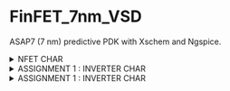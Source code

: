 # FinFET_7nm_VSD
ASAP7 (7 nm) predictive PDK with Xschem and Ngspice.

  <details>
    <summary>NFET CHAR</summary>
      SPICE CODE:
    
          ** sch_path: /home/hprcse/Finfet/nfet_char.sch
          **.subckt nfet_char
          V1 nfet_in GND 0.5
          V2 vdd GND 0.5
          *R1 vdd nfet_out 1k m=1
          Xnfet2 vdd nfet_in GND GND asap_7nm_nfet l=7e-009 nfin=14
          **** begin user architecture code      
        .control
        pre_osdi /home/vsduser/Desktop/asap_7nm_Xschem/bsimcmg.osdi
        run
        dc v1 0 0.7 0.01 v2 0 0.7 0.1      
        *set xbrushwidth=3
        *let vd = vdd - nfet_out
        *let id  = vd/1000
        let ids= -v2#branch
      
      plot ids vs nfet_in
      
      
      dc v2 0 0.7 0.01 v1 0 0.7 0.1
      
      let ids= -v2#branch
      plot ids vs vdd 
      legend v2
      .endc
      *.control 
      *
      *let v1x = 0
      *dowhile v1x <0.8
      *dc v2 0 0.7 0.1
      *alter v1  v1x
      *run
      *let v1x=v1x+0.01
      *end
      *plot (-dc6.v2#branch)
      *.endc
      
      **** end user architecture code
      **.ends
      .GLOBAL GND
      **** begin user architecture code
      
      .subckt asap_7nm_nfet S G D B l=7e-009 nfin=14
      	nnmos_finfet S G D B BSIMCMG_osdi_N l=7e-009 nfin=14
      .ends asap_7nm_nfet
      
      .model BSIMCMG_osdi_N BSIMCMG_va (
      + TYPE = 1
      ************************************************************
      *                         general                          *
      ************************************************************
      +version = 107             bulkmod = 1               igcmod  = 1               igbmod  = 0
      +gidlmod = 1               iimod   = 0               geomod  = 1               rdsmod  = 0
      +rgatemod= 0               rgeomod = 0               shmod   = 0               nqsmod  = 0
      +coremod = 0               cgeomod = 0               capmod  = 0               tnom    = 25
      +eot     = 1e-009          eotbox  = 1.4e-007        eotacc  = 1e-010          tfin    = 6.5e-009
      +toxp    = 2.1e-009        nbody   = 1e+022          phig    = 4.2466          epsrox  = 3.9
      +epsrsub = 11.9            easub   = 4.05            ni0sub  = 1.1e+016        bg0sub  = 1.17
      +nc0sub  = 2.86e+025       nsd     = 2e+026          ngate   = 0               nseg    = 5
      +l       = 2.1e-008        xl      = 1e-009          lint    = -2e-009         dlc     = 0
      +dlbin   = 0               hfin    = 3.2e-008        deltaw  = 0               deltawcv= 0
      +sdterm  = 0               epsrsp  = 3.9             nfin    = 1
      +toxg    = 1.80e-009
      ************************************************************
      *                            dc                            *
      ************************************************************
      +cit     = 0               cdsc    = 0.01            cdscd   = 0.01            dvt0    = 0.05
      +dvt1    = 0.47            phin    = 0.05            eta0    = 0.07            dsub    = 0.35
      +k1rsce  = 0               lpe0    = 0               dvtshift= 0               qmfactor= 2.5
      +etaqm   = 0.54            qm0     = 0.001           pqm     = 0.66            u0      = 0.0303
      +etamob  = 2               up      = 0               ua      = 0.55            eu      = 1.2
      +ud      = 0               ucs     = 1               rdswmin = 0               rdsw    = 200
      +wr      = 1               rswmin  = 0               rdwmin  = 0               rshs    = 0
      +rshd    = 0               vsat    = 70000           deltavsat= 0.2             ksativ  = 2
      +mexp    = 4               ptwg    = 30              pclm    = 0.05            pclmg   = 0
      +pdibl1  = 0               pdibl2  = 0.002           drout   = 1               pvag    = 0
      +fpitch  = 2.7e-008        rth0    = 0.225           cth0    = 1.243e-006      wth0    = 2.6e-007
      +lcdscd  = 5e-005          lcdscdr = 5e-005          lrdsw   = 0.2             lvsat   = 0
      ************************************************************
      *                         leakage                          *
      ************************************************************
      +aigc    = 0.014           bigc    = 0.005           cigc    = 0.25            dlcigs  = 1e-009
      +dlcigd  = 1e-009          aigs    = 0.0115          aigd    = 0.0115          bigs    = 0.00332
      +bigd    = 0.00332         cigs    = 0.35            cigd    = 0.35            poxedge = 1.1
      +agidl   = 1e-012          agisl   = 1e-012          bgidl   = 10000000        bgisl   = 10000000
      +egidl   = 0.35            egisl   = 0.35
      ************************************************************
      *                            rf                            *
      ************************************************************
      ************************************************************
      *                         junction                         *
      ************************************************************
      ************************************************************
      *                       capacitance                        *
      ************************************************************
      +cfs     = 0               cfd     = 0               cgso    = 1.6e-010        cgdo    = 1.6e-010
      +cgsl    = 0               cgdl    = 0               ckappas = 0.6             ckappad = 0.6
      +cgbo    = 0               cgbl    = 0
      ************************************************************
      *                       temperature                        *
      ************************************************************
      +tbgasub = 0.000473        tbgbsub = 636             kt1     = 0               kt1l    = 0
      +ute     = -0.7            utl     = 0               ua1     = 0.001032        ud1     = 0
      +ucste   = -0.004775       at      = 0.001           ptwgt   = 0.004           tmexp   = 0
      +prt     = 0               tgidl   = -0.007          igt     = 2.5
      ************************************************************
      *                          noise                           *
      ************************************************************
      **)
      .control
      pre_osdi /home/vsduser/Desktop/asap_7nm_Xschem/bsimcmg.osdi
      .endc
      
      
      **** end user architecture code
      .end

  <img width="1396" height="542" alt="image" src="https://github.com/user-attachments/assets/96884adf-4305-4d93-8072-59c9858dbd86" />
  </details>

<details>
<summary>ASSIGNMENT 1 : INVERTER CHAR</summary>
<img width="619" height="538" alt="image" src="https://github.com/user-attachments/assets/e9f96ae5-d4da-4c56-9fed-a562aea56e2d" />

 </details>

 <details>
<summary>ASSIGNMENT 1 : INVERTER CHAR</summary>
<img width="619" height="538" alt="image" src="https://github.com/user-attachments/assets/e9f96ae5-d4da-4c56-9fed-a562aea56e2d" />

 </details>
